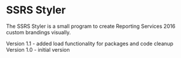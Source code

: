 # SSRS Styler
The SSRS Styler is a small program to create Reporting Services 2016 custom brandings visually.

Version 1.1 - added load functionality for packages and code cleanup
Version 1.0 - initial version
